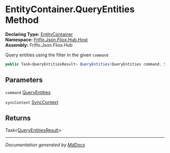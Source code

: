 ﻿<!--  
  <auto-generated>   
    The contents of this file were generated by a tool.  
    Changes to this file may be list if the file is regenerated  
  </auto-generated>   
-->

# EntityContainer.QueryEntities Method

**Declaring Type:** [EntityContainer](../index.md)  
**Namespace:** [Friflo.Json.Fliox.Hub.Host](../../index.md)  
**Assembly:** Friflo.Json.Fliox.Hub

Query entities using the filter in the given `command`

```csharp
public Task<QueryEntitiesResult> QueryEntities(QueryEntities command, SyncContext syncContext);
```

## Parameters

`command`  [QueryEntities](../../../Protocol/Tasks/QueryEntities/index.md)

`syncContext`  [SyncContext](../../SyncContext/index.md)

## Returns

Task\<[QueryEntitiesResult](../../../Protocol/Tasks/QueryEntitiesResult/index.md)\>

___

*Documentation generated by [MdDocs](https://github.com/ap0llo/mddocs)*
